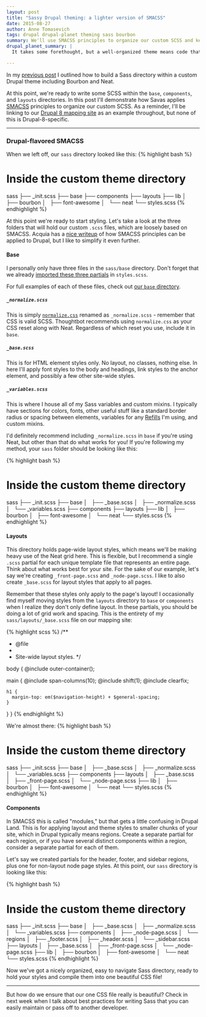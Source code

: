 ```yaml
---
layout: post
title: "Sassy Drupal theming: a lighter version of SMACSS"
date: 2015-08-27
author: Anne Tomasevich
tags: drupal drupal-planet theming sass bourbon
summary: We'll use SMACSS principles to organize our custom SCSS and keep it lean and maintainable.
drupal_planet_summary: |
  It takes some forethought, but a well-organized theme means code that is modular and easy to maintain or pass off to another developer. SMACSS principles are becoming more and more widespread and can be applied to a Drupal theme. At Savas we've picked out what we love from SMACSS and simplified the rest, creating a stylesheet organization method that works for us. In this post (part 2 of my three-part series on Drupal theming with Sass) I'll go through our version of SMACSS and link to real examples.

---
```


In my [previous post](/2015/08/21/sassy-drupal-theming-part-1.html) I outlined how to build a Sass directory within a custom Drupal theme including Bourbon and Neat.

At this point, we're ready to write some SCSS within the `base`, `components`, and `layouts` directories. In this post I'll demonstrate how Savas applies [SMACSS](https://smacss.com/) principles to organize our custom SCSS. As a reminder, I'll be linking to our [Drupal 8 mapping site](https://github.com/savaslabs/durham-civil-rights-map) as an example throughout, but none of this is Drupal-8-specific.

<hr>

### Drupal-flavored SMACSS

When we left off, our `sass` directory looked like this:
{% highlight bash %}
# Inside the custom theme directory
sass
├── _init.scss
├── base
├── components
├── layouts
├── lib
│   ├── bourbon
│   ├── font-awesome
│   └── neat
└── styles.scss
{% endhighlight %}

At this point we're ready to start styling. Let's take a look at the three folders that will hold our custom `.scss` files, which are loosely based on SMACSS. Acquia has a [nice writeup](https://dev.acquia.com/blog/organize-your-styles-introduction-smacss) of how SMACSS principles can be applied to Drupal, but I like to simplify it even further.

#### Base

I personally only have three files in the `sass/base` directory. Don't forget that we already [imported these three partials](/2015/08/21/sassy-drupal-theming-part-1.html#set-up-stylesscss) in `styles.scss`.

For full examples of each of these files, check out [our `base` directory](https://github.com/savaslabs/durham-civil-rights-map/tree/master/docroot/themes/custom/mappy/sass/base).

##### `_normalize.scss`
This is simply [`normalize.css`](https://necolas.github.io/normalize.css/) renamed as `_normalize.scss` - remember that CSS is valid SCSS. Thoughtbot recommends using `normalize.css` as your CSS reset along with Neat. Regardless of which reset you use, include it in `base`.

##### `_base.scss`
This is for HTML element styles only. No layout, no classes, nothing else. In here I'll apply font styles to the body and headings, link styles to the anchor element, and possibly a few other site-wide styles.

##### `_variables.scss`
This is where I house all of my Sass variables and custom mixins. I typically have sections for colors, fonts, other useful stuff like a standard border radius or spacing between elements, variables for any [Refills](http://refills.bourbon.io/) I'm using, and custom mixins.

I'd definitely recommend including `_normalize.scss` in `base` if you're using Neat, but other than that do what works for you! If you're following my method, your `sass` folder should be looking like this:

{% highlight bash %}
# Inside the custom theme directory
sass
├── _init.scss
├── base
│   ├── _base.scss
│   ├── _normalize.scss
│   └── _variables.scss
├── components
├── layouts
├── lib
│   ├── bourbon
│   ├── font-awesome
│   └── neat
└── styles.scss
{% endhighlight %}

#### Layouts

This directory holds page-wide layout styles, which means we'll be making heavy use of the Neat grid here. This is flexible, but I recommend a single `.scss` partial for each unique template file that represents an entire page. Think about what works best for your site. For the sake of our example, let's say we're creating `_front-page.scss` and `_node-page.scss`. I like to also create `_base.scss` for layout styles that apply to all pages.

Remember that these styles only apply to the page's layout! I occasionally find myself moving styles from the `layouts` directory to `base` or `components` when I realize they don't only define layout. In these partials, you should be doing a lot of grid work and spacing. This is the entirety of my `sass/layouts/_base.scss` file on our mapping site:

{% highlight scss %}
/**
 * @file
 *
 * Site-wide layout styles.
 */

body {
  @include outer-container();

  main {
    @include span-columns(10);
    @include shift(1);
    @include clearfix;

    h1 {
      margin-top: em($navigation-height) + $general-spacing;
    }
  }
}
{% endhighlight %}

We're almost there:
{% highlight bash %}
# Inside the custom theme directory
sass
├── _init.scss
├── base
│   ├── _base.scss
│   ├── _normalize.scss
│   └── _variables.scss
├── components
├── layouts
│   ├── _base.scss
│   ├── _front-page.scss
│   └── _node-page.scss
├── lib
│   ├── bourbon
│   ├── font-awesome
│   └── neat
└── styles.scss
{% endhighlight %}

#### Components

In SMACSS this is called "modules," but that gets a little confusing in Drupal Land. This is for applying layout and theme styles to smaller chunks of your site, which in Drupal typically means regions. Create a separate partial for each region, or if you have several distinct components within a region, consider a separate partial for each of them.

Let's say we created partials for the header, footer, and sidebar regions, plus one for non-layout node page styles. At this point, our `sass` directory is looking like this:

{% highlight bash %}
# Inside the custom theme directory
sass
├── _init.scss
├── base
│   ├── _base.scss
│   ├── _normalize.scss
│   └── _variables.scss
├── components
│   ├── _node-page.scss
│   └── regions
│       ├── _footer.scss
│       ├── _header.scss
│       └── _sidebar.scss
├── layouts
│   ├── _base.scss
│   ├── _front-page.scss
│   └── _node-page.scss
├── lib
│   ├── bourbon
│   ├── font-awesome
│   └── neat
└── styles.scss
{% endhighlight %}

Now we've got a nicely organized, easy to navigate Sass directory, ready to hold your styles and compile them into one beautiful CSS file!

<hr>

But how do we ensure that our one CSS file really is beautiful? Check in next week when I talk about best practices for writing Sass that you can easily maintain or pass off to another developer.

